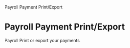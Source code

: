 
Payroll Payment Print/Export
# Payroll Payment Print/Export


Payroll Print or export your payments
